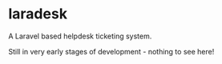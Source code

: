 laradesk
========

A Laravel based helpdesk ticketing system.

Still in very early stages of development - nothing to see here!
